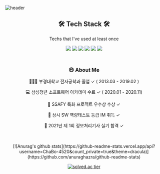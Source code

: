 ![header](https://capsule-render.vercel.app/api?type=waving&color=gradient&height=300&section=header&text=BoramCha&fontSize=90)

<div>
  <div align="center">
    <h2 style="font-style:border">🛠 Tech Stack 🛠</h2>
    <p align="cneter"> Techs that I've used at least once </p>
    <img src="https://img.shields.io/badge/Vue.js-4FC08D?style=flat-square&logo=Vuedotjs&logoColor=white"/>
    <img src="https://img.shields.io/badge/C++-00599C?style=flat-square&logo=C%2B%2B&logoColor=white"/>
    <img src="https://img.shields.io/badge/JavaScript-F7DF1E?style=flat-square&logo=javascript&logoColor=white"/>
    <img src="https://img.shields.io/badge/HTML-E34F26?style=flat-square&logo=HTML5&logoColor=white"/>
    <img src="https://img.shields.io/badge/CSS-1572B6?style=flat-square&logo=CSS3&logoColor=white"/>
      <img src="https://img.shields.io/badge/ReactNative-61DAFB?style=flat-square&logo=React&logoColor=white"/>
  </div>
  <div align=center style="margin-top:3rem">
    <h3>😎 About Me </h3>
          <p>
          👨🏻‍🎓 부경대학교 전자공학과 졸업 ✓ ( 2013.03 - 2019.02 )
          </p>
          <p>
              💻 삼성청년 소프트웨어 아카데미 수료 ✓ ( 2020.01 - 2020.11)
          </p>
          <p>
              📝 SSAFY 특화 프로젝트 우수상 수상 ✓
          </p>
          <p>
          📜 상시 SW 역량테스트 등급 IM 취득 ✓
          </p>
          <p>
          📜 2021년 제 1회 정보처리기사 실기 합격 ✓
          </p>



  </div>


  <div align=center style="margin-top:3rem">
  [![Anurag's github stats](https://github-readme-stats.vercel.app/api?username=ChaBo-4520&count_private=true&theme=dracula)](https://github.com/anuraghazra/github-readme-stats)

[![solved.ac tier](http://mazassumnida.wtf/api/v2/generate_badge?boj=ckqhfka4520)](https://solved.ac/ckqhfka4520)

  </div>

</div>
<!--
**ChaBo-4520/ChaBo-4520** is a ✨ _special_ ✨ repository because its `README.md` (this file) appears on your GitHub profile.

Here are some ideas to get you started:

- 🔭 I’m currently working on ...
- 🌱 I’m currently learning ...
- 👯 I’m looking to collaborate on ...
- 🤔 I’m looking for help with ...
- 💬 Ask me about ...
- 📫 How to reach me: ...
- 😄 Pronouns: ...
- ⚡ Fun fact: ...
  -->